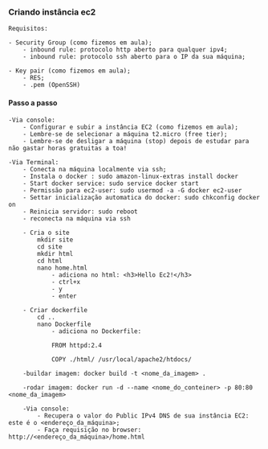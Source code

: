 ### Criando instância ec2

    Requisitos:

    - Security Group (como fizemos em aula);
        - inbound rule: protocolo http aberto para qualquer ipv4;
        - inbound rule: protocolo ssh aberto para o IP da sua máquina;

    - Key pair (como fizemos em aula);
        - RES;
        - .pem (OpenSSH)

#### Passo a passo
    -Via console:
        - Configurar e subir a instância EC2 (como fizemos em aula);
        - Lembre-se de selecionar a máquina t2.micro (free tier);
        - Lembre-se de desligar a máquina (stop) depois de estudar para não gastar horas gratuitas a toa!

    -Via Terminal:
        - Conecta na máquina localmente via ssh;
        - Instala o docker : sudo amazon-linux-extras install docker
        - Start docker service: sudo service docker start
        - Permissão para ec2-user: sudo usermod -a -G docker ec2-user
        - Settar inicialização automatica do docker: sudo chkconfig docker on
        - Reinicia servidor: sudo reboot
        - reconecta na máquina via ssh

        - Cria o site
            mkdir site
            cd site
            mkdir html
            cd html
            nano home.html
                - adiciona no html: <h3>Hello Ec2!</h3>
                - ctrl+x
                - y
                - enter

        - Criar dockerfile
            cd ..
            nano Dockerfile
                - adiciona no Dockerfile:

                FROM httpd:2.4

                COPY ./html/ /usr/local/apache2/htdocs/

        -buildar imagem: docker build -t <nome_da_imagem> .

        -rodar imagem: docker run -d --name <nome_do_conteiner> -p 80:80 <nome_da_imagem>

        -Via console:
            - Recupera o valor do Public IPv4 DNS de sua instância EC2: este é o <endereço_da_máquina>;
            - Faça requisição no browser: http://<endereço_da_máquina>/home.html